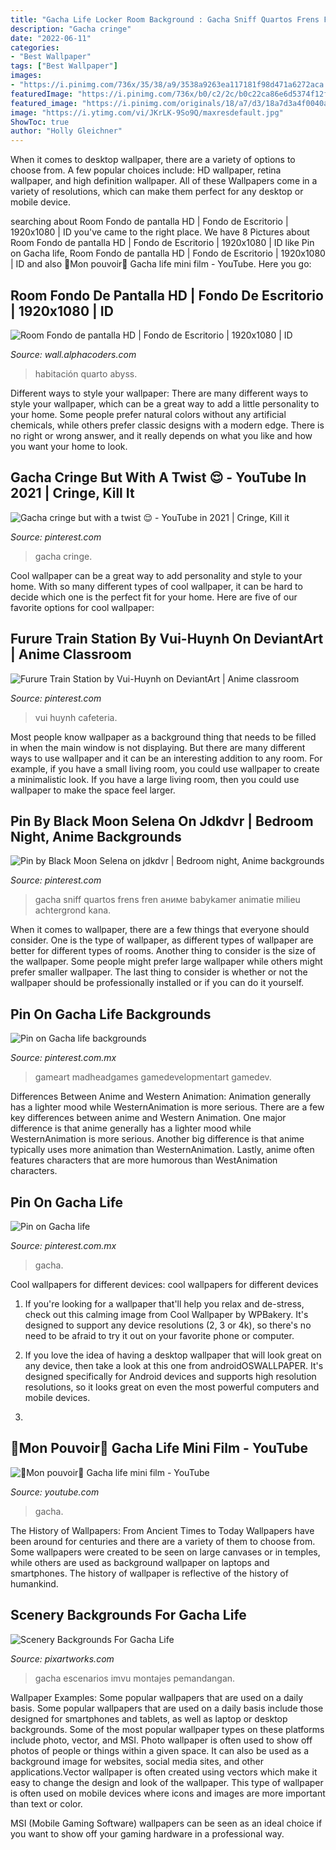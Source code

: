 ```yaml
---
title: "Gacha Life Locker Room Background : Gacha Sniff Quartos Frens Fren аниме Babykamer Animatie Milieu Achtergrond Kana"
description: "Gacha cringe"
date: "2022-06-11"
categories:
- "Best Wallpaper"
tags: ["Best Wallpaper"]
images:
- "https://i.pinimg.com/736x/35/38/a9/3538a9263ea117181f98d471a6272aca.jpg"
featuredImage: "https://i.pinimg.com/736x/b0/c2/2c/b0c22ca86e6d5374f12f92771bd3581d.jpg"
featured_image: "https://i.pinimg.com/originals/18/a7/d3/18a7d3a4f0040a608db7d1753b66f156.jpg"
image: "https://i.ytimg.com/vi/JKrLK-9So9Q/maxresdefault.jpg"
ShowToc: true
author: "Holly Gleichner"
---
```



When it comes to desktop wallpaper, there are a variety of options to choose from. A few popular choices include: HD wallpaper, retina wallpaper, and high definition wallpaper. All of these Wallpapers come in a variety of resolutions, which can make them perfect for any desktop or mobile device. 

	

		
searching about Room Fondo de pantalla HD | Fondo de Escritorio | 1920x1080 | ID you've came to the right place. We have 8 Pictures about Room Fondo de pantalla HD | Fondo de Escritorio | 1920x1080 | ID like Pin on Gacha life, Room Fondo de pantalla HD | Fondo de Escritorio | 1920x1080 | ID and also 🌸Mon pouvoir🌸 Gacha life mini film - YouTube. Here you go:
		
    
## Room Fondo De Pantalla HD | Fondo De Escritorio | 1920x1080 | ID

<img loading=lazy src="https://images7.alphacoders.com/106/1061724.jpg" onerror="this.onerror=null;this.src='https://tse1.mm.bing.net/th?id=OIP.4H6CbeEbtjT4Ug_murEU3wHaEK&amp;pid=15.1';" alt="Room Fondo de pantalla HD | Fondo de Escritorio | 1920x1080 | ID">

_Source: wall.alphacoders.com_

>habitación quarto abyss. 

	

Different ways to style your wallpaper:
There are many different ways to style your wallpaper, which can be a great way to add a little personality to your home. Some people prefer natural colors without any artificial chemicals, while others prefer classic designs with a modern edge. There is no right or wrong answer, and it really depends on what you like and how you want your home to look.

    
## Gacha Cringe But With A Twist 😌 - YouTube In 2021 | Cringe, Kill It

<img loading=lazy src="https://i.pinimg.com/736x/35/38/a9/3538a9263ea117181f98d471a6272aca.jpg" onerror="this.onerror=null;this.src='https://tse2.mm.bing.net/th?id=OIP.6X5LZEV_x_7Pt4KSWpUCWAHaFj&amp;pid=15.1';" alt="Gacha cringe but with a twist 😌 - YouTube in 2021 | Cringe, Kill it">

_Source: pinterest.com_

>gacha cringe. 

	

Cool wallpaper can be a great way to add personality and style to your home. With so many different types of cool wallpaper, it can be hard to decide which one is the perfect fit for your home. Here are five of our favorite options for cool wallpaper: 

    
## Furure Train Station By Vui-Huynh On DeviantArt | Anime Classroom

<img loading=lazy src="https://i.pinimg.com/736x/13/d6/0d/13d60d02eedb7c20c30178235e2a98c5.jpg" onerror="this.onerror=null;this.src='https://tse3.mm.bing.net/th?id=OIP.TnVie2QizUjmfe-seprK2AAAAA&amp;pid=15.1';" alt="Furure Train Station by Vui-Huynh on DeviantArt | Anime classroom">

_Source: pinterest.com_

>vui huynh cafeteria. 

	

Most people know wallpaper as a background thing that needs to be filled in when the main window is not displaying. But there are many different ways to use wallpaper and it can be an interesting addition to any room. For example, if you have a small living room, you could use wallpaper to create a minimalistic look. If you have a large living room, then you could use wallpaper to make the space feel larger.

    
## Pin By Black Moon Selena On Jdkdvr | Bedroom Night, Anime Backgrounds

<img loading=lazy src="https://i.pinimg.com/736x/b0/c2/2c/b0c22ca86e6d5374f12f92771bd3581d.jpg" onerror="this.onerror=null;this.src='https://tse4.mm.bing.net/th?id=OIP.wGA9Z2XpuuBYtJiOuIUx6QHaI_&amp;pid=15.1';" alt="Pin by Black Moon Selena on jdkdvr | Bedroom night, Anime backgrounds">

_Source: pinterest.com_

>gacha sniff quartos frens fren аниме babykamer animatie milieu achtergrond kana. 

	

When it comes to wallpaper, there are a few things that everyone should consider. One is the type of wallpaper, as different types of wallpaper are better for different types of rooms. Another thing to consider is the size of the wallpaper. Some people might prefer large wallpaper while others might prefer smaller wallpaper. The last thing to consider is whether or not the wallpaper should be professionally installed or if you can do it yourself.

    
## Pin On Gacha Life Backgrounds

<img loading=lazy src="https://i.pinimg.com/736x/8a/dc/c5/8adcc57ad61c9dfef8d3b3e8a8a1cba1.jpg" onerror="this.onerror=null;this.src='https://tse3.mm.bing.net/th?id=OIP.9fBlzTYFw8TM6Tkgnwb6_wHaEc&amp;pid=15.1';" alt="Pin on Gacha life backgrounds">

_Source: pinterest.com.mx_

>gameart madheadgames gamedevelopmentart gamedev. 

	

Differences Between Anime and Western Animation: Animation generally has a lighter mood while WesternAnimation is more serious.
There are a few key differences between anime and Western Animation. One major difference is that anime generally has a lighter mood while WesternAnimation is more serious. Another big difference is that anime typically uses more animation than WesternAnimation. Lastly, anime often features characters that are more humorous than WestAnimation characters.

    
## Pin On Gacha Life

<img loading=lazy src="https://i.pinimg.com/736x/98/34/d9/9834d94f0ba7d3ce67616e145dcc0dc7.jpg" onerror="this.onerror=null;this.src='https://tse3.mm.bing.net/th?id=OIP.rtwOZQoViPgXj_lvCF2LhgHaEb&amp;pid=15.1';" alt="Pin on Gacha life">

_Source: pinterest.com.mx_

>gacha. 

	

Cool wallpapers for different devices:
cool wallpapers for different devices 

1. If you're looking for a wallpaper that'll help you relax and de-stress, check out this calming image from Cool Wallpaper by WPBakery. It's designed to support any device resolutions (2, 3 or 4k), so there's no need to be afraid to try it out on your favorite phone or computer.

2. If you love the idea of having a desktop wallpaper that will look great on any device, then take a look at this one from androidOSWALLPAPER. It's designed specifically for Android devices and supports high resolution resolutions, so it looks great on even the most powerful computers and mobile devices.

3.

    
## 🌸Mon Pouvoir🌸 Gacha Life Mini Film - YouTube

<img loading=lazy src="https://i.ytimg.com/vi/JKrLK-9So9Q/maxresdefault.jpg" onerror="this.onerror=null;this.src='https://tse3.mm.bing.net/th?id=OIP.CZ1xTZ1B51lSYqZ8Pihz9gHaEK&amp;pid=15.1';" alt="🌸Mon pouvoir🌸 Gacha life mini film - YouTube">

_Source: youtube.com_

>gacha. 

	

The History of Wallpapers: From Ancient Times to Today
Wallpapers have been around for centuries and there are a variety of them to choose from. Some wallpapers were created to be seen on large canvases or in temples, while others are used as background wallpaper on laptops and smartphones. The history of wallpaper is reflective of the history of humankind.

    
## Scenery Backgrounds For Gacha Life

<img loading=lazy src="https://i.pinimg.com/originals/18/a7/d3/18a7d3a4f0040a608db7d1753b66f156.jpg" onerror="this.onerror=null;this.src='https://tse2.mm.bing.net/th?id=OIP.5hv2LhqOCKQB12eYUv0JJwHaNL&amp;pid=15.1';" alt="Scenery Backgrounds For Gacha Life">

_Source: pixartworks.com_

>gacha escenarios imvu montajes pemandangan. 

	

Wallpaper Examples: Some popular wallpapers that are used on a daily basis.
Some popular wallpapers that are used on a daily basis include those designed for smartphones and tablets, as well as laptop or desktop backgrounds. Some of the most popular wallpaper types on these platforms include photo, vector, and MSI. 
Photo wallpaper is often used to show off photos of people or things within a given space. It can also be used as a background image for websites, social media sites, and other applications.Vector wallpaper is often created using vectors which make it easy to change the design and look of the wallpaper. This type of wallpaper is often used on mobile devices where icons and images are more important than text or color. 

MSI (Mobile Gaming Software) wallpapers can be seen as an ideal choice if you want to show off your gaming hardware in a professional way.

